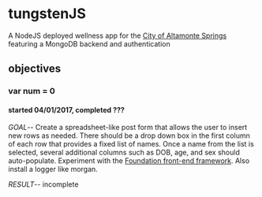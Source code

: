 # tungstenJS

A NodeJS deployed wellness app for the [City of Altamonte Springs](http://www.altamonte.org) featuring a MongoDB backend and authentication

## objectives

### var num = 0
#### started 04/01/2017, completed ???

*GOAL*-- Create a spreadsheet-like post form that allows the user to insert new rows as needed. There should be a drop down box in the first column of each row that provides a fixed list of names. Once a name from the list is selected, several additional columns such as DOB, age, and sex should auto-populate. Experiment with the [Foundation front-end framework](http://foundation.zurb.com). Also install a logger like morgan.

*RESULT*-- incomplete

